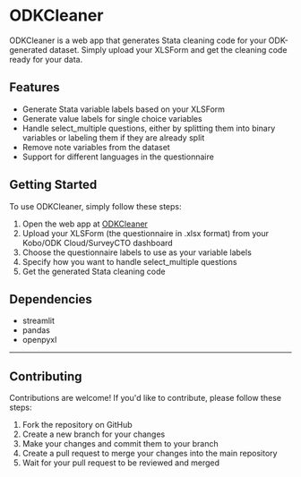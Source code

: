 # ODKCleaner

ODKCleaner is a web app that generates Stata cleaning code for your ODK-generated dataset. Simply upload your XLSForm and get the cleaning code ready for your data.

## Features

-   Generate Stata variable labels based on your XLSForm
-   Generate value labels for single choice variables
-   Handle select_multiple questions, either by splitting them into binary variables or labeling them if they are already split
-   Remove note variables from the dataset
-   Support for different languages in the questionnaire

## Getting Started

To use ODKCleaner, simply follow these steps:

1.  Open the web app at [ODKCleaner](https://odk-stata.streamlit.app/)
2.  Upload your XLSForm (the questionnaire in .xlsx format) from your Kobo/ODK Cloud/SurveyCTO dashboard
3.  Choose the questionnaire labels to use as your variable labels
4.  Specify how you want to handle select_multiple questions
5.  Get the generated Stata cleaning code
 
## Dependencies

-   streamlit
-   pandas
-   openpyxl

----------

## Contributing

Contributions are welcome! If you'd like to contribute, please follow these steps:

1.  Fork the repository on GitHub
2.  Create a new branch for your changes
3.  Make your changes and commit them to your branch
4.  Create a pull request to merge your changes into the main repository
5.  Wait for your pull request to be reviewed and merged